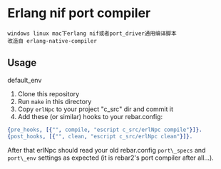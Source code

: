 # Erlang nif port compiler
    windows linux mac下erlang nif或者port_driver通用编译脚本
    改造自 erlang-native-compiler


## Usage
default_env
1. Clone this repository
1. Run `make` in this directory
1. Copy `erlNpc` to your project "c_src" dir and commit it
1. Add these (or similar) hooks to your rebar.config:

```erlang
{pre_hooks, [{"", compile, "escript c_src/erlNpc compile"}]}.
{post_hooks, [{"", clean, "escript c_src/erlNpc clean"}]}.
```

After that erlNpc should read your old rebar.config `port\_specs` and `port\_env` settings as expected (it is rebar2's port compiler after all...).
